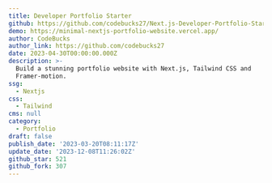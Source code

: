 ```yaml
---
title: Developer Portfolio Starter
github: https://github.com/codebucks27/Next.js-Developer-Portfolio-Starter-Code
demo: https://minimal-nextjs-portfolio-website.vercel.app/
author: CodeBucks
author_link: https://github.com/codebucks27
date: 2023-04-30T00:00:00.000Z
description: >-
  Build a stunning portfolio website with Next.js, Tailwind CSS and
  Framer-motion.
ssg:
  - Nextjs
css:
  - Tailwind
cms: null
category:
  - Portfolio
draft: false
publish_date: '2023-03-20T08:11:17Z'
update_date: '2023-12-08T11:26:02Z'
github_star: 521
github_fork: 307
---
```

